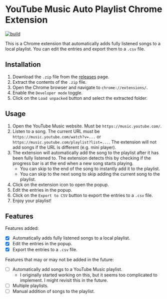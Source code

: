 # YouTube Music Auto Playlist Chrome Extension

[![build](https://github.com/SelfMadeSystem/youtube-music-auto-playlist/actions/workflows/build.yml/badge.svg)](https://github.com/SelfMadeSystem/youtube-music-auto-playlist/actions/workflows/build.yml)

This is a Chrome extension that automatically adds fully listened songs to a local playlist. You can edit the entries and export them to a `.csv` file.

## Installation

1. Download the `.zip` file from the [releases](https://github.com/SelfMadeSystem/youtube-music-auto-playlist/releases) page.
2. Extract the contents of the `.zip` file.
3. Open the Chrome browser and navigate to `chrome://extensions/`.
4. Enable the `Developer mode` toggle.
5. Click on the `Load unpacked` button and select the extracted folder.

## Usage

1. Open the YouTube Music website. Must be `https://music.youtube.com/`.
2. Listen to a song. The current URL must be `https://music.youtube.com/watch?v=...` or `https://music.youtube.com/playlist?list=...`. The extension will not add songs if the URL is different (e.g. mini player).
3. The extension will automatically add the song to the playlist after it has been fully listened to. The extension detects this by checking if the progress bar is at the end when a new song starts playing.
    - You can skip to the end of the song to instantly add it to the playlist.
    - You can skip to the next song to skip adding the current song to the playlist.
4. Click on the extension icon to open the popup.
5. Edit the entries in the popup.
6. Click on the `Export to CSV` button to export the entries to a `.csv` file.
7. Enjoy your playlist!

## Features

Features added:

- [x] Automatically adds fully listened songs to a local playlist.
- [x] Edit the entries in the popup.
- [x] Export the entries to a `.csv` file.

Features that may or may not be added in the future:

- [ ] Automatically add songs to a YouTube Music playlist.
  - I originally started working on this, but it seems too complicated to implement. I might revisit this in the future.
- [ ] Multiple playlists.
- [ ] Manual addition of songs to the playlist.
